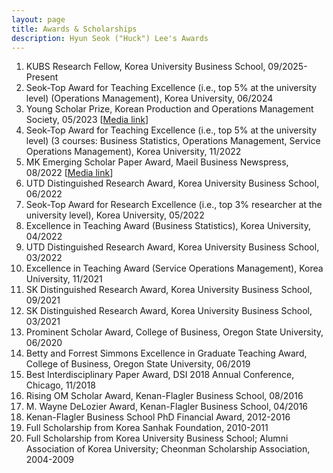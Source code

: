 ```yaml
---
layout: page
title: Awards & Scholarships
description: Hyun Seok ("Huck") Lee's Awards
---
```



<!-- ### <u>Awards </u>-->
1. KUBS Research Fellow, Korea University Business School, 09/2025-Present
2. Seok-Top Award for Teaching Excellence (i.e., top 5% at the university level) (Operations Management), Korea University, 06/2024
3. Young Scholar Prize, Korean Production and Operations Management Society, 05/2023 [[Media link](https://www.mbn.co.kr/news/economy/4925531)]
4. Seok-Top Award for Teaching Excellence (i.e., top 5% at the university level) (3 courses: Business Statistics, Operations Management, Service Operations Management), Korea University, 11/2022
5. MK Emerging Scholar Paper Award, Maeil Business Newspress, 08/2022 [[Media link](https://www.mk.co.kr/news/economy/view/2022/08/732544/)]
6. UTD Distinguished Research Award, Korea University Business School, 06/2022
7. Seok-Top Award for Research Excellence (i.e., top 3% researcher at the university level), Korea University, 05/2022
8. Excellence in Teaching Award (Business Statistics), Korea University, 04/2022
9. UTD Distinguished Research Award, Korea University Business School, 03/2022
10. Excellence in Teaching Award (Service Operations Management), Korea University, 11/2021
11. SK Distinguished Research Award, Korea University Business School, 09/2021
12. SK Distinguished Research Award, Korea University Business School, 03/2021
13. Prominent Scholar Award, College of Business, Oregon State University, 06/2020
14. Betty and Forrest Simmons Excellence in Graduate Teaching Award, College of Business, Oregon State University, 06/2019
15. Best Interdisciplinary Paper Award, DSI 2018 Annual Conference, Chicago, 11/2018
16. Rising OM Scholar Award, Kenan-Flagler Business School, 08/2016
17. M. Wayne DeLozier Award, Kenan-Flagler Business School, 04/2016
18. Kenan-Flagler Business School PhD Financial Award, 2012-2016
19. Full Scholarship from Korea Sanhak Foundation, 2010-2011
20. Full Scholarship from Korea University Business School; Alumni Association of Korea University; Cheonman Scholarship Association, 2004-2009

<!-- 
[click here for the most recent version of the paper]({{ BASE_PATH}}/pages/working_papers/sample-working-paper.pdf)
-->

<!-- Note: this is how to write a comment in HTML. Everything in here won't show up on your webpage.-->

<!--
To increase the size of the title, use fewer # in front of the paper title.
To decrease the size of the title, use more #. 
To remove the italics, remove the * before and after the description
To remove the underline from the title, remove the <u> tags (<u> and </u>)
-->
